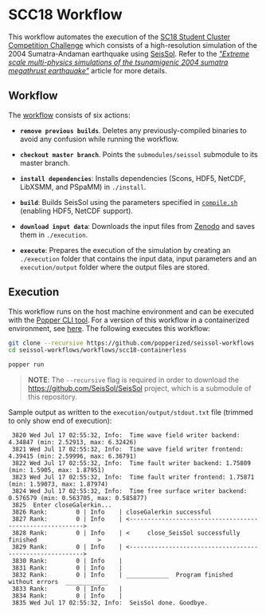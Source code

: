 # SCC18 Workflow

This workflow automates the execution of the [SC18 Student Cluster
Competition Challenge][scc18] which consists of a high-resolution
simulation of the 2004 Sumatra-Andaman earthquake using
[SeisSol][seissol]. Refer to the [_"Extreme scale multi-physics
simulations of the tsunamigenic 2004 sumatra megathrust
earthquake"_][seissol-paper] article for more details.

## Workflow

The [workflow](./main.workflow) consists of six actions:

  * **`remove previous builds`**. Deletes any previously-compiled
    binaries to avoid any confusion while running the workflow.

  * **`checkout master branch`**. Points the `submodules/seissol` submodule
    to its master branch.

  * **`install dependencies`**: Installs dependencies (Scons,
    HDF5, NetCDF, LibXSMM, and PSpaMM) in `./install`.

  * **`build`**: Builds SeisSol using the parameters specified in
    [`compile.sh`](./scripts/compile.sh) (enabling HDF5, NetCDF support).

  * **`download input data`**: Downloads the input files from
    [Zenodo][zenodo] and saves them in `./execution`.

  * **`execute`**: Prepares the execution of the simulation by
    creating an `./execution` folder that contains the input data,
    input parameters and an `execution/output` folder where the output
    files are stored.

## Execution

This workflow runs on the host machine environment and can be executed with the [Popper
CLI tool][popper]. For a version of this workflow in a containerized
environment, see [here](../scc18). The
following executes this workflow:

```bash
git clone --recursive https://github.com/popperized/seissol-workflows
cd seissol-workflows/workflows/scc18-containerless

popper run
```

> **NOTE**: The `--recursive` flag is required in order to download
> the <https://github.com/SeisSol/SeisSol> project, which is a
> submodule of this repository.


Sample output as written to the `execution/output/stdout.txt` file
(trimmed to only show end of execution):

```
 3820 Wed Jul 17 02:55:32, Info:  Time wave field writer backend: 4.34847 (min: 2.52913, max: 6.32426)
 3821 Wed Jul 17 02:55:32, Info:  Time wave field writer frontend: 4.39415 (min: 2.59996, max: 6.36791)
 3822 Wed Jul 17 02:55:32, Info:  Time fault writer backend: 1.75809 (min: 1.5905, max: 1.87951)
 3823 Wed Jul 17 02:55:32, Info:  Time fault writer frontend: 1.75871 (min: 1.59073, max: 1.87974)
 3824 Wed Jul 17 02:55:32, Info:  Time free surface writer backend: 0.576579 (min: 0.563705, max: 0.585877)
 3825  Enter closeGalerkin...
 3826 Rank:        0 | Info    | closeGalerkin successful
 3827 Rank:        0 | Info    | <--------------------------------------------------------->
 3828 Rank:        0 | Info    | <     close_SeisSol successfully finished                 >
 3829 Rank:        0 | Info    | <--------------------------------------------------------->
 3830 Rank:        0 | Info    |
 3831 Rank:        0 | Info    |
 3832 Rank:        0 | Info    | ____________  Program finished without errors  ____________
 3833 Rank:        0 | Info    |
 3834 Rank:        0 | Info    |
 3835 Wed Jul 17 02:55:32, Info:  SeisSol done. Goodbye.
```

[scc18]: http://www.studentclustercompetition.us/2018/applications.html
[seissol-paper]: https://dl.acm.org/citation.cfm?id=3126948
[seissol]: https://github.com/seissol/seissol
[zenodo]: https://zenodo.org/record/439946
[popper]: https://github.com/systemslab/popper

